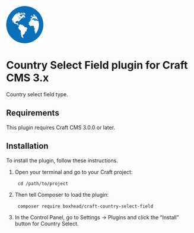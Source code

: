 <img src="src/icon.svg" alt="icon" width="100" height="100">

# Country Select Field plugin for Craft CMS 3.x

Country select field type.

## Requirements

This plugin requires Craft CMS 3.0.0 or later.

## Installation

To install the plugin, follow these instructions.

1. Open your terminal and go to your Craft project:

        cd /path/to/project

2. Then tell Composer to load the plugin:

        composer require boxhead/craft-country-select-field

3. In the Control Panel, go to Settings → Plugins and click the “Install” button for Country Select.